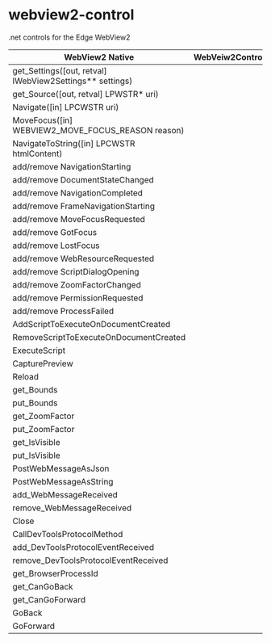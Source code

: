 # webview2-control
.net controls for the Edge WebView2 

|WebView2 Native|WebVeiw2Control|Tested|
|---|---|---|
|get_Settings([out, retval] IWebView2Settings** settings)|   |   |
|get_Source([out, retval] LPWSTR* uri)|   |   |
|Navigate([in] LPCWSTR uri)|   |   |
|MoveFocus([in] WEBVIEW2_MOVE_FOCUS_REASON reason)|  |  |
|NavigateToString([in] LPCWSTR htmlContent)|   |   |
|add/remove NavigationStarting|  |  |
|add/remove DocumentStateChanged|  |  |
|add/remove NavigationCompleted|  |  |
|add/remove FrameNavigationStarting|  |  |
|add/remove MoveFocusRequested|  |  |
|add/remove GotFocus|  |  |
|add/remove LostFocus|  |  |
|add/remove WebResourceRequested|  |  |
|add/remove ScriptDialogOpening|  |  |
|add/remove ZoomFactorChanged|  |  |
|add/remove PermissionRequested|  |  |
|add/remove ProcessFailed|  |  |
|AddScriptToExecuteOnDocumentCreated|  |  |
|RemoveScriptToExecuteOnDocumentCreated|  |  |
|ExecuteScript|  |  |
|CapturePreview|  |  |
|Reload|  |  |
|get_Bounds|  |  |
|put_Bounds|  |  |
|get_ZoomFactor|  |  |
|put_ZoomFactor|  |  |
|get_IsVisible|  |  |
|put_IsVisible|  |  |
|PostWebMessageAsJson|  |  |
|PostWebMessageAsString|  |  |
|add_WebMessageReceived|  |  |
|remove_WebMessageReceived|  |  |
|Close|  |  |
|CallDevToolsProtocolMethod|  |  |
|add_DevToolsProtocolEventReceived|  |  |
|remove_DevToolsProtocolEventReceived|  |  |
|get_BrowserProcessId|  |  |
|get_CanGoBack|  |  |
|get_CanGoForward|  |  |
|GoBack|  |  |
|GoForward|  |  |
